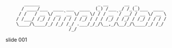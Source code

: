            ______                      _ __      __  _
          / ____/___  ____ ___  ____  (_) /___ _/ /_(_)___  ____
         / /   / __ \/ __ `__ \/ __ \/ / / __ `/ __/ / __ \/ __ \
        / /___/ /_/ / / / / / / /_/ / / / /_/ / /_/ / /_/ / / / /
        \____/\____/_/ /_/ /_/ .___/_/_/\__,_/\__/_/\____/_/ /_/
                            /_/
















































































slide 001
